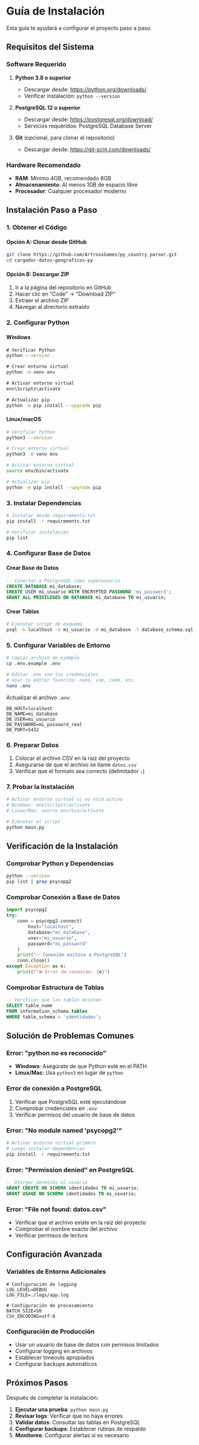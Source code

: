 # Guía de Instalación

Esta guía te ayudará a configurar el proyecto paso a paso.

## Requisitos del Sistema

### Software Requerido

1. **Python 3.8 o superior**
   - Descargar desde: https://python.org/downloads/
   - Verificar instalación: `python --version`

2. **PostgreSQL 12 o superior**
   - Descargar desde: https://postgresql.org/download/
   - Servicios requeridos: PostgreSQL Database Server

3. **Git** (opcional, para clonar el repositorio)
   - Descargar desde: https://git-scm.com/downloads/

### Hardware Recomendado

- **RAM**: Mínimo 4GB, recomendado 8GB
- **Almacenamiento**: Al menos 1GB de espacio libre
- **Procesador**: Cualquier procesador moderno

## Instalación Paso a Paso

### 1. Obtener el Código

#### Opción A: Clonar desde GitHub
```bash
git clone https://github.com/ArtroxxGames/py_country_parser.git
cd cargador-datos-geograficos-py
```

#### Opción B: Descargar ZIP
1. Ir a la página del repositorio en GitHub
2. Hacer clic en "Code" → "Download ZIP"
3. Extraer el archivo ZIP
4. Navegar al directorio extraído

### 2. Configurar Python

#### Windows
```cmd
# Verificar Python
python --version

# Crear entorno virtual
python -m venv env

# Activar entorno virtual
env\Scripts\activate

# Actualizar pip
python -m pip install --upgrade pip
```

#### Linux/macOS
```bash
# Verificar Python
python3 --version

# Crear entorno virtual
python3 -m venv env

# Activar entorno virtual
source env/bin/activate

# Actualizar pip
python -m pip install --upgrade pip
```

### 3. Instalar Dependencias

```bash
# Instalar desde requirements.txt
pip install -r requirements.txt

# Verificar instalación
pip list
```

### 4. Configurar Base de Datos

#### Crear Base de Datos
```sql
-- Conectar a PostgreSQL como superusuario
CREATE DATABASE mi_database;
CREATE USER mi_usuario WITH ENCRYPTED PASSWORD 'mi_password';
GRANT ALL PRIVILEGES ON DATABASE mi_database TO mi_usuario;
```

#### Crear Tablas
```bash
# Ejecutar script de esquema
psql -h localhost -U mi_usuario -d mi_database -f database_schema.sql
```

### 5. Configurar Variables de Entorno

```bash
# Copiar archivo de ejemplo
cp .env.example .env

# Editar .env con tus credenciales
# Usar tu editor favorito: nano, vim, code, etc.
nano .env
```

Actualizar el archivo `.env`:
```env
DB_HOST=localhost
DB_NAME=mi_database
DB_USER=mi_usuario
DB_PASSWORD=mi_password_real
DB_PORT=5432
```

### 6. Preparar Datos

1. Colocar el archivo CSV en la raíz del proyecto
2. Asegurarse de que el archivo se llame `datos.csv`
3. Verificar que el formato sea correcto (delimitador `;`)

### 7. Probar la Instalación

```bash
# Activar entorno virtual si no está activo
# Windows: env\Scripts\activate
# Linux/Mac: source env/bin/activate

# Ejecutar el script
python main.py
```

## Verificación de la Instalación

### Comprobar Python y Dependencias
```bash
python --version
pip list | grep psycopg2
```

### Comprobar Conexión a Base de Datos
```python
import psycopg2
try:
    conn = psycopg2.connect(
        host="localhost",
        database="mi_database",
        user="mi_usuario",
        password="mi_password"
    )
    print("✅ Conexión exitosa a PostgreSQL")
    conn.close()
except Exception as e:
    print(f"❌ Error de conexión: {e}")
```

### Comprobar Estructura de Tablas
```sql
-- Verificar que las tablas existen
SELECT table_name 
FROM information_schema.tables 
WHERE table_schema = 'identidades';
```

## Solución de Problemas Comunes

### Error: "python no es reconocido"
- **Windows**: Asegúrate de que Python esté en el PATH
- **Linux/Mac**: Usa `python3` en lugar de `python`

### Error de conexión a PostgreSQL
1. Verificar que PostgreSQL esté ejecutándose
2. Comprobar credenciales en `.env`
3. Verificar permisos del usuario de base de datos

### Error: "No module named 'psycopg2'"
```bash
# Activar entorno virtual primero
# Luego instalar dependencias
pip install -r requirements.txt
```

### Error: "Permission denied" en PostgreSQL
```sql
-- Otorgar permisos al usuario
GRANT CREATE ON SCHEMA identidades TO mi_usuario;
GRANT USAGE ON SCHEMA identidades TO mi_usuario;
```

### Error: "File not found: datos.csv"
- Verificar que el archivo existe en la raíz del proyecto
- Comprobar el nombre exacto del archivo
- Verificar permisos de lectura

## Configuración Avanzada

### Variables de Entorno Adicionales
```env
# Configuración de logging
LOG_LEVEL=DEBUG
LOG_FILE=./logs/app.log

# Configuración de procesamiento
BATCH_SIZE=50
CSV_ENCODING=utf-8
```

### Configuración de Producción
- Usar un usuario de base de datos con permisos limitados
- Configurar logging en archivos
- Establecer timeouts apropiados
- Configurar backups automáticos

## Próximos Pasos

Después de completar la instalación:

1. **Ejecutar una prueba**: `python main.py`
2. **Revisar logs**: Verificar que no haya errores
3. **Validar datos**: Consultar las tablas en PostgreSQL
4. **Configurar backups**: Establecer rutinas de respaldo
5. **Monitoreo**: Configurar alertas si es necesario

